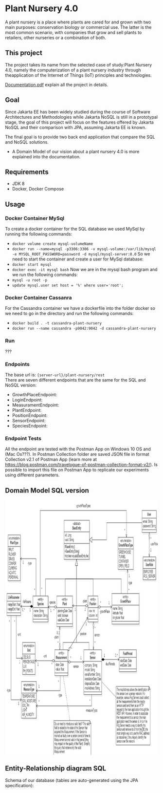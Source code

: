 # Plant Nursery 4.0
A plant nursery is a place where plants are cared for and grown with two main purposes: conservation biology or commercial use. The latter is the most common scenario, with companies that grow and sell plants to retailers, other nurseries or a combination of both.

## This project
The project takes its name from the selected case of study:Plant Nursery 4.0, namely the computerization of a plant nursery industry through theapplication of the Internet of Things (IoT) principles and technologies.

[Documentation.pdf](https://github.com/jasonravagli/plant-nursery-4.0/blob/main/documentation/Documentation.pdf) explain all the project in details.

## Goal
Since Jakarta EE has been widely studied during the course of Software Architectures and Methodologies while Jakarta NoSQL is still in a prototypal stage, the goal of this project will focus on the features offered by Jakarta NoSQL and their comparison with JPA, assuming Jakarta EE is known.

The final goal is to provide two back end application that compare the SQL and NoSQL solutions.  
+ A Domain Model of our vision about a plant nursery 4.0 is more explained into the documentation.

## Requirements
+ JDK 8
+ Docker, Docker Compose

## Usage

### Docker Container MySql
To create a docker container for the SQL database we used MySql by running the following commands:
+ `docker volume create mysql-volumeName`
+ `docker run --name=mysql -p3306:3306 -v mysql-volume:/var/lib/mysql -e MYSQL_ROOT_PASSWORD=password -d mysql/mysql-server:8.0`
So we need to start the container and create a user for MySql database:
+ `docker start mysql`
+ `docker exec -it mysql bash`
Now we are in the mysql bash program and we run the following commands:
+ `mysql -u root -p`
+ `update mysql.user set host = '%' where user='root';`

### Docker Container Cassanra
For the Cassandra container we have a dockerfile into the folder docker so we need to go in the directory and run the following commands:
+ `docker build . -t cassandra-plant-nursery`
+ `docker run --name cassandra -p9042:9042 -d cassandra-plant-nursery`

### Run
???

### Endpoints
The base url is: `{server-url}/plant-nursery/rest`  
There are seven different endpoints that are the same for the SQL and NoSQL version:
+ GrowthPlaceEndpoint:
+ LoginEndpoint:
+ MeasuramentEndpoint:
+ PlantEndpoint:
+ PositionEndpoint:
+ SensorEndpoint:
+ SpeciesEndpoint:

### Endpoint Tests
All the endpoint are tested with the Postman App on Windows 10 OS and (Mac Os???).
In Postman Collection folder are saved JSON file in format Collection v2.1 of Postman App (learn more at https://blog.postman.com/travelogue-of-postman-collection-format-v2/).
Is possible to import this file on Postman App to replicate our experiments using different parameters.

## Domain Model SQL version
<img src="https://github.com/jasonravagli/plant-nursery-4.0/blob/main/DomainModel.png" height="836" width="1180">

## Entity-Relationship diagram SQL
Schema of our database (tables are auto-generated using the JPA specification):


